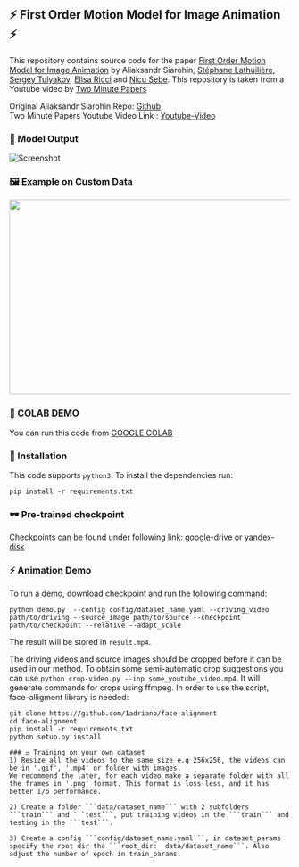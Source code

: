 ## ⚡ First Order Motion Model for Image Animation ⚡

This repository contains source code for the paper [First Order Motion Model for Image Animation](https://papers.nips.cc/paper/8935-first-order-motion-model-for-image-animation) by Aliaksandr Siarohin, [Stéphane Lathuilière](http://stelat.eu), [Sergey Tulyakov](http://stulyakov.com), [Elisa Ricci](http://elisaricci.eu/) and [Nicu Sebe](http://disi.unitn.it/~sebe/). 
This repository is taken from a Youtube video by [Two Minute Papers](https://www.youtube.com/watch?v=mUfJOQKdtAk&t=17s)

Original Aliaksandr Siarohin Repo: [Github](https://github.com/AliaksandrSiarohin/first-order-model)<br>
Two Minute Papers Youtube Video Link : [Youtube-Video](https://www.youtube.com/watch?v=mUfJOQKdtAk&t=17s)

### 📝 Model Output
![Screenshot](https://github.com/snehitvaddi/Deep-Fake_First_Order_Model/blob/master/sup-mat/vox-teaser.gif)
### 🖼 Example on Custom Data
<img src="https://github.com/snehitvaddi/Deep-Fake_First_Order_Model/blob/master/sup-mat/download.gif" width="700" height="350"></a>
### 🔬 COLAB DEMO
You can run this code from  [GOOGLE COLAB](https://colab.research.google.com/drive/11YHTBYpBDoG28RwmVKj2VYt2jBblMh1M?usp=sharing)
### 📌 Installation
This code supports ```python3```. To install the dependencies run:
```
pip install -r requirements.txt
```
### 🕶 Pre-trained checkpoint
Checkpoints can be found under following link: [google-drive](https://drive.google.com/open?id=1PyQJmkdCsAkOYwUyaj_l-l0as-iLDgeH) or [yandex-disk](https://yadi.sk/d/lEw8uRm140L_eQ).

### ⚡ Animation Demo
To run a demo, download checkpoint and run the following command:
```
python demo.py  --config config/dataset_name.yaml --driving_video path/to/driving --source_image path/to/source --checkpoint path/to/checkpoint --relative --adapt_scale
```
The result will be stored in ```result.mp4```.

The driving videos and source images should be cropped before it can be used in our method. To obtain some semi-automatic crop suggestions you can use ```python crop-video.py --inp some_youtube_video.mp4```. It will generate commands for crops using ffmpeg. In order to use the script, face-alligment library is needed:
```
git clone https://github.com/1adrianb/face-alignment
cd face-alignment
pip install -r requirements.txt
python setup.py install

### ⚖ Training on your own dataset
1) Resize all the videos to the same size e.g 256x256, the videos can be in '.gif', '.mp4' or folder with images.
We recommend the later, for each video make a separate folder with all the frames in '.png' format. This format is loss-less, and it has better i/o performance.

2) Create a folder ```data/dataset_name``` with 2 subfolders ```train``` and ```test```, put training videos in the ```train``` and testing in the ```test```.

3) Create a config ```config/dataset_name.yaml```, in dataset_params specify the root dir the ```root_dir:  data/dataset_name```. Also adjust the number of epoch in train_params.


